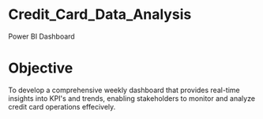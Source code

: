 # Credit_Card_Data_Analysis
Power BI Dashboard

# Objective

To develop a comprehensive weekly dashboard that provides real-time insights into KPI's and trends, enabling stakeholders to monitor and analyze credit card operations effecively.
